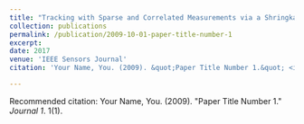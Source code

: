 ```yaml
---
title: "Tracking with Sparse and Correlated Measurements via a Shringkage-based Particle Filter"
collection: publications
permalink: /publication/2009-10-01-paper-title-number-1
excerpt: 
date: 2017
venue: 'IEEE Sensors Journal'
citation: 'Your Name, You. (2009). &quot;Paper Title Number 1.&quot; <i>Journal 1</i>. 1(1).'

---
```


Recommended citation: Your Name, You. (2009). "Paper Title Number 1." <i>Journal 1</i>. 1(1).
